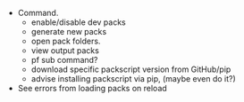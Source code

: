 - Command.
  - enable/disable dev packs
  - generate new packs
  - open pack folders.
  - view output packs
  - pf sub command?
  - download specific packscript version from GitHub/pip
  - advise installing packscript via pip, (maybe even do it?)
- See errors from loading packs on reload